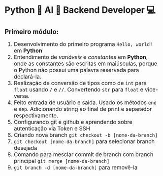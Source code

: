 # Python 🐍 AI 🤖 Backend Developer 💻

## Primeiro módulo:
<ol style="font-size:1.1rem;">
    <li>
        Desenvolvimento do primeiro programa <code>Hello, world!</code> em <strong>Python</strong>
    </li>
    <li>
        Entendimento de <i>variáveis</i> e <i>constantes</i> em <strong>Python</strong>, onde as constantes são escritas em maiúsculas, porque o Python não possui uma palavra reservada para declará-la.
    </li>
    <li>
        Realização de conversão de tipos como de <code>int</code> para <code>float</code> usando <code>/</code> e <code>//</code>. Convertendo <code>str</code> para <code>float</code> e vice-versa.   
    </li>
    <li>
        Feito entrada de usuário e saída. Usado os métodos <code>end</code> e <code>sep</code>. Adicionando string ao final de print e separador respectivamente.
    </li>
    <li>
        Configurando git e github e aprendendo sobre autenticação via Token e SSH
    </li>
    <li>Criando nova branch <code>git checkout -b [nome-da-branch]</code></li>
    <li><code>git checkout [nome-da-branch]</code> para selecionar branch desejada</li>
    <li>Comando para mesclar commit de branch com branch principal <code>git merge [nome-da-branch]</code></li>
    <li><code>git branch -d [nome-da-branch]</code> para removê-la</li>
</ol>